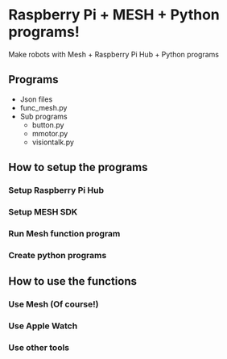 # Raspberry Pi + MESH + Python programs!
Make robots with Mesh + Raspberry Pi Hub + Python programs
## Programs
- Json files
- func_mesh.py
- Sub programs
    - button.py
    - mmotor.py
    - visiontalk.py
## How to setup the programs
 ### Setup Raspberry Pi Hub
 
 ### Setup MESH SDK
 
 ### Run Mesh function program
 
 ### Create python programs
 
## How to use the functions
 ### Use Mesh (Of course!)
 
 ### Use Apple Watch
 
 ### Use other tools
 
